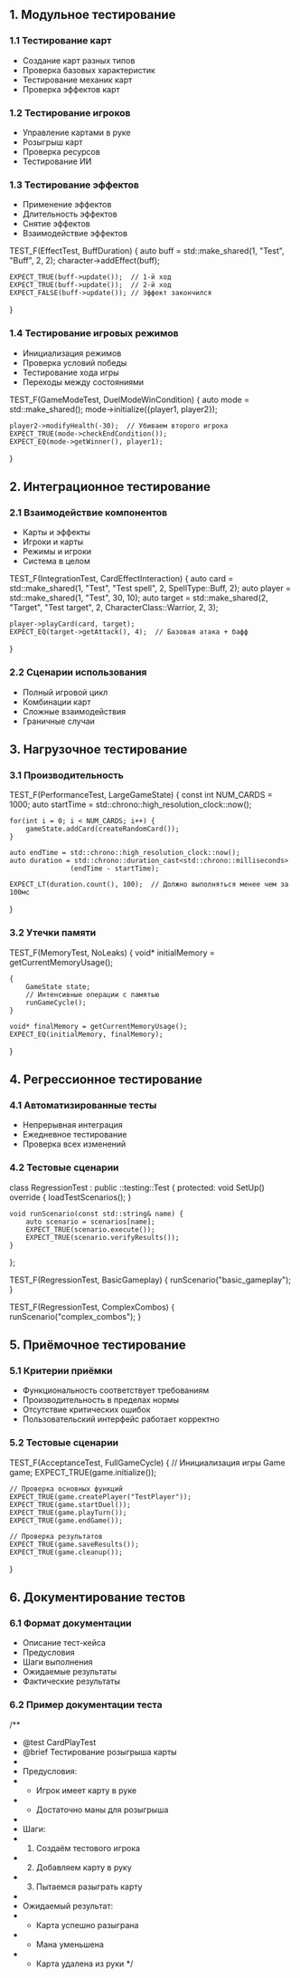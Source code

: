 ## 1. Модульное тестирование

### 1.1 Тестирование карт
- Создание карт разных типов
- Проверка базовых характеристик
- Тестирование механик карт
- Проверка эффектов карт

### 1.2 Тестирование игроков
- Управление картами в руке
- Розыгрыш карт
- Проверка ресурсов
- Тестирование ИИ
### 1.3 Тестирование эффектов
- Применение эффектов
- Длительность эффектов
- Снятие эффектов
- Взаимодействие эффектов

TEST_F(EffectTest, BuffDuration) {
    auto buff = std::make_shared<BuffEffect>(1, "Test", "Buff", 2, 2);
    character->addEffect(buff);
    
    EXPECT_TRUE(buff->update());  // 1-й ход
    EXPECT_TRUE(buff->update());  // 2-й ход
    EXPECT_FALSE(buff->update()); // Эффект закончился
}


### 1.4 Тестирование игровых режимов
- Инициализация режимов
- Проверка условий победы
- Тестирование хода игры
- Переходы между состояниями

TEST_F(GameModeTest, DuelModeWinCondition) {
    auto mode = std::make_shared<DuelMode>();
    mode->initialize({player1, player2});
    
    player2->modifyHealth(-30);  // Убиваем второго игрока
    EXPECT_TRUE(mode->checkEndCondition());
    EXPECT_EQ(mode->getWinner(), player1);
}

## 2. Интеграционное тестирование

### 2.1 Взаимодействие компонентов
- Карты и эффекты
- Игроки и карты
- Режимы и игроки
- Система в целом

TEST_F(IntegrationTest, CardEffectInteraction) {
    auto card = std::make_shared<SpellCard>(1, "Test", "Test spell", 2, SpellType::Buff, 2);
    auto player = std::make_shared<Player>(1, "Test", 30, 10);
    auto target = std::make_shared<CharacterCard>(2, "Target", "Test target", 2, 
                                                CharacterClass::Warrior, 2, 3);
    
    player->playCard(card, target);
    EXPECT_EQ(target->getAttack(), 4);  // Базовая атака + бафф
}

### 2.2 Сценарии использования
- Полный игровой цикл
- Комбинации карт
- Сложные взаимодействия
- Граничные случаи

## 3. Нагрузочное тестирование

### 3.1 Производительность

TEST_F(PerformanceTest, LargeGameState) {
    const int NUM_CARDS = 1000;
    auto startTime = std::chrono::high_resolution_clock::now();
    
    for(int i = 0; i < NUM_CARDS; i++) {
        gameState.addCard(createRandomCard());
    }
    
    auto endTime = std::chrono::high_resolution_clock::now();
    auto duration = std::chrono::duration_cast<std::chrono::milliseconds>
                   (endTime - startTime);
                   
    EXPECT_LT(duration.count(), 100);  // Должно выполняться менее чем за 100мс
}


### 3.2 Утечки памяти

TEST_F(MemoryTest, NoLeaks) {
    void* initialMemory = getCurrentMemoryUsage();
    
    {
        GameState state;
        // Интенсивные операции с памятью
        runGameCycle();
    }
    
    void* finalMemory = getCurrentMemoryUsage();
    EXPECT_EQ(initialMemory, finalMemory);
}

## 4. Регрессионное тестирование

### 4.1 Автоматизированные тесты
- Непрерывная интеграция
- Ежедневное тестирование
- Проверка всех изменений

### 4.2 Тестовые сценарии

class RegressionTest : public ::testing::Test {
protected:
    void SetUp() override {
        loadTestScenarios();
    }
    
    void runScenario(const std::string& name) {
        auto scenario = scenarios[name];
        EXPECT_TRUE(scenario.execute());
        EXPECT_TRUE(scenario.verifyResults());
    }
};

TEST_F(RegressionTest, BasicGameplay) {
    runScenario("basic_gameplay");
}

TEST_F(RegressionTest, ComplexCombos) {
    runScenario("complex_combos");
}


## 5. Приёмочное тестирование

### 5.1 Критерии приёмки
- Функциональность соответствует требованиям
- Производительность в пределах нормы
- Отсутствие критических ошибок
- Пользовательский интерфейс работает корректно

### 5.2 Тестовые сценарии
TEST_F(AcceptanceTest, FullGameCycle) {
    // Инициализация игры
    Game game;
    EXPECT_TRUE(game.initialize());
    
    // Проверка основных функций
    EXPECT_TRUE(game.createPlayer("TestPlayer"));
    EXPECT_TRUE(game.startDuel());
    EXPECT_TRUE(game.playTurn());
    EXPECT_TRUE(game.endGame());
    
    // Проверка результатов
    EXPECT_TRUE(game.saveResults());
    EXPECT_TRUE(game.cleanup());
}


## 6. Документирование тестов

### 6.1 Формат документации
- Описание тест-кейса
- Предусловия
- Шаги выполнения
- Ожидаемые результаты
- Фактические результаты

### 6.2 Пример документации теста

/**
 * @test CardPlayTest
 * @brief Тестирование розыгрыша карты
 * 
 * Предусловия:
 * - Игрок имеет карту в руке
 * - Достаточно маны для розыгрыша
 * 
 * Шаги:
 * 1. Создаём тестового игрока
 * 2. Добавляем карту в руку
 * 3. Пытаемся разыграть карту
 * 
 * Ожидаемый результат:
 * - Карта успешно разыграна
 * - Мана уменьшена
 * - Карта удалена из руки
 */